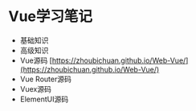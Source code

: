 # Vue学习笔记
- 基础知识
- 高级知识
- Vue源码 [https://zhoubichuan.github.io/Web-Vue/](https://zhoubichuan.github.io/Web-Vue/)
- Vue Router源码
- Vuex源码
- ElementUI源码
